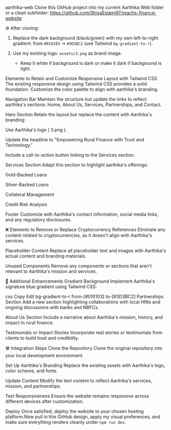aarthika-web
Clone this GitHub project into my current Aarthika Web folder or a clean subfolder:
https://github.com/ShivaEslami97/reactjs-finance-website

⚙️ After cloning:
1. Replace the dark background (black/green) with my own left-to-right gradient:
   from `#010103` → `#3D3BC2` (use Tailwind `bg-gradient-to-r`).

2. Use my existing logo: `assets/3.png` as brand image.
   - Keep it white if background is dark or make it dark if background is light.

Elements to Retain and Customize
Responsive Layout with Tailwind CSS
The existing responsive design using Tailwind CSS provides a solid foundation. Customize the color palette to align with aarthika's branding.

Navigation Bar
Maintain the structure but update the links to reflect aarthika's sections: Home, About Us, Services, Partnerships, and Contact.

Hero Section
Retain the layout but replace the content with Aarthika's branding:

Use Aarthika's logo ( 3.png ).

Update the headline to "Empowering Rural Finance with Trust and Technology."​

Include a call-to-action button linking to the Services section.​

Services Section
Adapt this section to highlight aarthika's offerings:

Gold-Backed Loans​

Silver-Backed Loans​

Collateral Management​

Credit Risk Analysis​

Footer
Customize with Aarthika's contact information, social media links, and any regulatory disclosures.

❌ Elements to Remove or Replace
Cryptocurrency References
Eliminate any content related to cryptocurrencies, as it doesn't align with Aarthika's services.

Placeholder Content
Replace all placeholder text and images with Aarthika's actual content and branding materials.

Unused Components
Remove any components or sections that aren't relevant to Aarthika's mission and services.

🎯 Additional Enhancements
Gradient Background
Implement Aarthika's signature blue gradient using Tailwind CSS:​

css
Copy
Edit
  bg-gradient-to-r from-[#010103] to-[#3D3BC2]
Partnerships Section
Add a new section highlighting collaborations with local HNIs and ongoing discussions with banks and NBFCs.​

About Us Section
Include a narrative about Aarthika's mission, history, and impact in rural finance.​

Testimonials or Impact Stories
Incorporate real stories or testimonials from clients to build trust and credibility.​

🛠️ Integration Steps
Clone the Repository
Clone the original repository into your local development environment.

Set Up Aarthika's Branding
Replace the existing assets with Aarthika's logo, color scheme, and fonts.

Update Content
Modify the text content to reflect Aarthika's services, mission, and partnerships.

Test Responsiveness
Ensure the website remains responsive across different devices after customization.

Deploy
Once satisfied, deploy the website to your chosen hosting platform.Now pull in this GitHub design, apply my visual preferences, and make sure everything renders cleanly under `npm run dev`.
